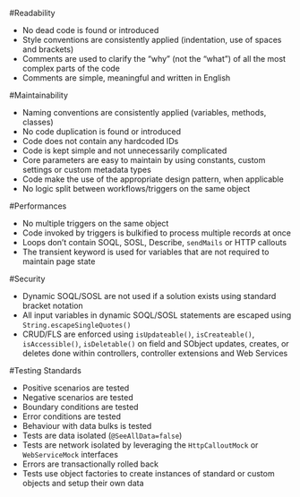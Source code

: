 
#Readability

- No dead code is found or introduced
- Style conventions are consistently applied (indentation, use of spaces and brackets)
- Comments are used to clarify the “why” (not the “what”) of all the most complex parts of the code
- Comments are simple, meaningful and written in English

#Maintainability

- Naming conventions are consistently applied (variables, methods, classes)
- No code duplication is found or introduced
- Code does not contain any hardcoded IDs
- Code is kept simple and not unnecessarily complicated
- Core parameters are easy to maintain by using constants, custom settings or custom metadata types
- Code make the use of the appropriate design pattern, when applicable
- No logic split between workflows/triggers on the same object

#Performances

- No multiple triggers on the same object
- Code invoked by triggers is bulkified to process multiple records at once
- Loops don’t contain SOQL, SOSL, Describe, `sendMails` or HTTP callouts
- The transient keyword is used for variables that are not required to maintain page state

#Security

- Dynamic SOQL/SOSL are not used if a solution exists using standard bracket notation
- All input variables in dynamic SOQL/SOSL statements are escaped using `String.escapeSingleQuotes()`
- CRUD/FLS are enforced using `isUpdateable()`, `isCreateable()`, `isAccessible()`, `isDeletable()` on field and SObject updates, creates, or deletes done within controllers, controller extensions and Web Services

#Testing Standards

- Positive scenarios are tested
- Negative scenarios are tested
- Boundary conditions are tested
- Error conditions are tested
- Behaviour with data bulks is tested
- Tests are data isolated (`@SeeAllData=false`)
- Tests are network isolated by leveraging the `HttpCalloutMock` or `WebServiceMock` interfaces
- Errors are transactionally rolled back
- Tests use object factories to create instances of standard or custom objects and setup their own data
